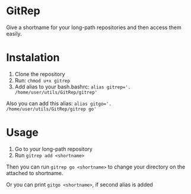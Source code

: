 # GitRep
Give a shortname for your long-path repositories and then access them easily.

# Instalation
1. Clone the repository 
2. Run: `chmod u+x gitrep`
3. Add alias to your bash.bashrc:
`alias gitrep='. /home/user/utils/GitRep/gitrep'`

Also you can add this alias:
`alias gitgo='. /home/user/utils/GitRep/gitrep go'`

# Usage 
1. Go to your long-path repository
2. Run `gitrep add <shortname>`

Then you can run `gitrep go <shortname>` to change your directory on the attached to shortname.

Or you can print `gitgo <shortname>`, if second alias is added
